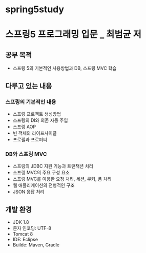 # spring5study

# 스프링5 프로그래밍 입문 _ 최범균 저

## 공부 목적
- 스프링 5의 기본적인 사용방법과 DB, 스프링 MVC 학습

## 다루고 있는 내용
### 스프링의 기본적인 내용
- 스프링 프로젝트 생성방법
- 스프링의 DI와 의존 자동 주입
- 스프링 AOP
- 빈 객체의 라이프사이클
- 프로필과 프로퍼티
### DB와 스프링 MVC
- 스프링의 JDBC 지원 기능과 트랜잭션 처리
- 스프링 MVC의 주요 구성 요소
- 스프링 MVC를 이용한 요청 처리, 세션, 쿠키, 폼 처리
- 웹 애플리케이션의 전형적인 구조
- JSON 응답 처리

## 개발 환경
- JDK 1.8
- 문자 인코딩: UTF-8
- Tomcat 8
- IDE: Eclipse
- Builde: Maven, Gradle
